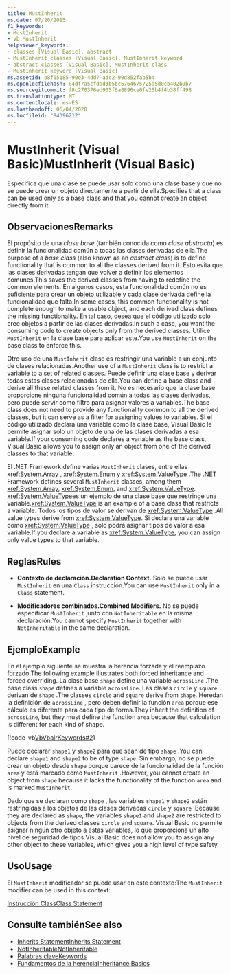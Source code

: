 ```yaml
---
title: MustInherit
ms.date: 07/20/2015
f1_keywords:
- MustInherit
- vb.MustInherit
helpviewer_keywords:
- classes [Visual Basic], abstract
- MustInherit classes [Visual Basic], MustInherit keyword
- abstract classes [Visual Basic], MustInherit class
- MustInherit keyword [Visual Basic]
ms.assetid: b8f05185-90e3-4dd7-adc2-90d852fab5b4
ms.openlocfilehash: 84df7a5cfdad3b5bc6764675725a5d0cb402b0b7
ms.sourcegitcommit: f8c270376ed905f6a8896ce0fe25b4f4b38ff498
ms.translationtype: MT
ms.contentlocale: es-ES
ms.lasthandoff: 06/04/2020
ms.locfileid: "84396212"
---
```

# <a name="mustinherit-visual-basic"></a><span data-ttu-id="c16ea-102">MustInherit (Visual Basic)</span><span class="sxs-lookup"><span data-stu-id="c16ea-102">MustInherit (Visual Basic)</span></span>
<span data-ttu-id="c16ea-103">Especifica que una clase se puede usar solo como una clase base y que no se puede crear un objeto directamente a partir de ella.</span><span class="sxs-lookup"><span data-stu-id="c16ea-103">Specifies that a class can be used only as a base class and that you cannot create an object directly from it.</span></span>  
  
## <a name="remarks"></a><span data-ttu-id="c16ea-104">Observaciones</span><span class="sxs-lookup"><span data-stu-id="c16ea-104">Remarks</span></span>  
 <span data-ttu-id="c16ea-105">El propósito de una *clase base* (también conocida como *clase abstracta*) es definir la funcionalidad común a todas las clases derivadas de ella.</span><span class="sxs-lookup"><span data-stu-id="c16ea-105">The purpose of a *base class* (also known as an *abstract class*) is to define functionality that is common to all the classes derived from it.</span></span> <span data-ttu-id="c16ea-106">Esto evita que las clases derivadas tengan que volver a definir los elementos comunes.</span><span class="sxs-lookup"><span data-stu-id="c16ea-106">This saves the derived classes from having to redefine the common elements.</span></span> <span data-ttu-id="c16ea-107">En algunos casos, esta funcionalidad común no es suficiente para crear un objeto utilizable y cada clase derivada define la funcionalidad que falta.</span><span class="sxs-lookup"><span data-stu-id="c16ea-107">In some cases, this common functionality is not complete enough to make a usable object, and each derived class defines the missing functionality.</span></span> <span data-ttu-id="c16ea-108">En tal caso, desea que el código utilizado solo cree objetos a partir de las clases derivadas.</span><span class="sxs-lookup"><span data-stu-id="c16ea-108">In such a case, you want the consuming code to create objects only from the derived classes.</span></span> <span data-ttu-id="c16ea-109">Utilice `MustInherit` en la clase base para aplicar este.</span><span class="sxs-lookup"><span data-stu-id="c16ea-109">You use `MustInherit` on the base class to enforce this.</span></span>  
  
 <span data-ttu-id="c16ea-110">Otro uso de una `MustInherit` clase es restringir una variable a un conjunto de clases relacionadas.</span><span class="sxs-lookup"><span data-stu-id="c16ea-110">Another use of a `MustInherit` class is to restrict a variable to a set of related classes.</span></span> <span data-ttu-id="c16ea-111">Puede definir una clase base y derivar todas estas clases relacionadas de ella.</span><span class="sxs-lookup"><span data-stu-id="c16ea-111">You can define a base class and derive all these related classes from it.</span></span> <span data-ttu-id="c16ea-112">No es necesario que la clase base proporcione ninguna funcionalidad común a todas las clases derivadas, pero puede servir como filtro para asignar valores a variables.</span><span class="sxs-lookup"><span data-stu-id="c16ea-112">The base class does not need to provide any functionality common to all the derived classes, but it can serve as a filter for assigning values to variables.</span></span> <span data-ttu-id="c16ea-113">Si el código utilizado declara una variable como la clase base, Visual Basic le permite asignar solo un objeto de una de las clases derivadas a esa variable.</span><span class="sxs-lookup"><span data-stu-id="c16ea-113">If your consuming code declares a variable as the base class, Visual Basic allows you to assign only an object from one of the derived classes to that variable.</span></span>  
  
 <span data-ttu-id="c16ea-114">El .NET Framework define varias `MustInherit` clases, entre ellas <xref:System.Array> , <xref:System.Enum> y <xref:System.ValueType> .</span><span class="sxs-lookup"><span data-stu-id="c16ea-114">The .NET Framework defines several `MustInherit` classes, among them <xref:System.Array>, <xref:System.Enum>, and <xref:System.ValueType>.</span></span> <span data-ttu-id="c16ea-115"><xref:System.ValueType>es un ejemplo de una clase base que restringe una variable.</span><span class="sxs-lookup"><span data-stu-id="c16ea-115"><xref:System.ValueType> is an example of a base class that restricts a variable.</span></span> <span data-ttu-id="c16ea-116">Todos los tipos de valor se derivan de <xref:System.ValueType> .</span><span class="sxs-lookup"><span data-stu-id="c16ea-116">All value types derive from <xref:System.ValueType>.</span></span> <span data-ttu-id="c16ea-117">Si declara una variable como <xref:System.ValueType> , solo podrá asignar tipos de valor a esa variable.</span><span class="sxs-lookup"><span data-stu-id="c16ea-117">If you declare a variable as <xref:System.ValueType>, you can assign only value types to that variable.</span></span>  
  
## <a name="rules"></a><span data-ttu-id="c16ea-118">Reglas</span><span class="sxs-lookup"><span data-stu-id="c16ea-118">Rules</span></span>  
  
- <span data-ttu-id="c16ea-119">**Contexto de declaración.**</span><span class="sxs-lookup"><span data-stu-id="c16ea-119">**Declaration Context.**</span></span> <span data-ttu-id="c16ea-120">Solo se puede usar `MustInherit` en una `Class` instrucción.</span><span class="sxs-lookup"><span data-stu-id="c16ea-120">You can use `MustInherit` only in a `Class` statement.</span></span>  
  
- <span data-ttu-id="c16ea-121">**Modificadores combinados.**</span><span class="sxs-lookup"><span data-stu-id="c16ea-121">**Combined Modifiers.**</span></span> <span data-ttu-id="c16ea-122">No se puede especificar `MustInherit` junto con `NotInheritable` en la misma declaración.</span><span class="sxs-lookup"><span data-stu-id="c16ea-122">You cannot specify `MustInherit` together with `NotInheritable` in the same declaration.</span></span>  
  
## <a name="example"></a><span data-ttu-id="c16ea-123">Ejemplo</span><span class="sxs-lookup"><span data-stu-id="c16ea-123">Example</span></span>  
 <span data-ttu-id="c16ea-124">En el ejemplo siguiente se muestra la herencia forzada y el reemplazo forzado.</span><span class="sxs-lookup"><span data-stu-id="c16ea-124">The following example illustrates both forced inheritance and forced overriding.</span></span> <span data-ttu-id="c16ea-125">La clase base `shape` define una variable `acrossLine` .</span><span class="sxs-lookup"><span data-stu-id="c16ea-125">The base class `shape` defines a variable `acrossLine`.</span></span> <span data-ttu-id="c16ea-126">Las clases `circle` y `square` derivan de `shape` .</span><span class="sxs-lookup"><span data-stu-id="c16ea-126">The classes `circle` and `square` derive from `shape`.</span></span> <span data-ttu-id="c16ea-127">Heredan la definición de `acrossLine` , pero deben definir la función `area` porque ese cálculo es diferente para cada tipo de forma.</span><span class="sxs-lookup"><span data-stu-id="c16ea-127">They inherit the definition of `acrossLine`, but they must define the function `area` because that calculation is different for each kind of shape.</span></span>  
  
 [!code-vb[VbVbalrKeywords#2](~/samples/snippets/visualbasic/VS_Snippets_VBCSharp/VbVbalrKeywords/VB/Class1.vb#2)]  
  
 <span data-ttu-id="c16ea-128">Puede declarar `shape1` y `shape2` para que sean de tipo `shape` .</span><span class="sxs-lookup"><span data-stu-id="c16ea-128">You can declare `shape1` and `shape2` to be of type `shape`.</span></span> <span data-ttu-id="c16ea-129">Sin embargo, no se puede crear un objeto desde `shape` porque carece de la funcionalidad de la función `area` y está marcado como `MustInherit` .</span><span class="sxs-lookup"><span data-stu-id="c16ea-129">However, you cannot create an object from `shape` because it lacks the functionality of the function `area` and is marked `MustInherit`.</span></span>  
  
 <span data-ttu-id="c16ea-130">Dado que se declaran como `shape` , las variables `shape1` y `shape2` están restringidas a los objetos de las clases derivadas `circle` y `square` .</span><span class="sxs-lookup"><span data-stu-id="c16ea-130">Because they are declared as `shape`, the variables `shape1` and `shape2` are restricted to objects from the derived classes `circle` and `square`.</span></span> <span data-ttu-id="c16ea-131">Visual Basic no permite asignar ningún otro objeto a estas variables, lo que proporciona un alto nivel de seguridad de tipos.</span><span class="sxs-lookup"><span data-stu-id="c16ea-131">Visual Basic does not allow you to assign any other object to these variables, which gives you a high level of type safety.</span></span>  
  
## <a name="usage"></a><span data-ttu-id="c16ea-132">Uso</span><span class="sxs-lookup"><span data-stu-id="c16ea-132">Usage</span></span>  
 <span data-ttu-id="c16ea-133">El `MustInherit` modificador se puede usar en este contexto:</span><span class="sxs-lookup"><span data-stu-id="c16ea-133">The `MustInherit` modifier can be used in this context:</span></span>  
  
 [<span data-ttu-id="c16ea-134">Instrucción Class</span><span class="sxs-lookup"><span data-stu-id="c16ea-134">Class Statement</span></span>](../statements/class-statement.md)  
  
## <a name="see-also"></a><span data-ttu-id="c16ea-135">Consulte también</span><span class="sxs-lookup"><span data-stu-id="c16ea-135">See also</span></span>

- [<span data-ttu-id="c16ea-136">Inherits Statement</span><span class="sxs-lookup"><span data-stu-id="c16ea-136">Inherits Statement</span></span>](../statements/inherits-statement.md)
- [<span data-ttu-id="c16ea-137">NotInheritable</span><span class="sxs-lookup"><span data-stu-id="c16ea-137">NotInheritable</span></span>](notinheritable.md)
- [<span data-ttu-id="c16ea-138">Palabras clave</span><span class="sxs-lookup"><span data-stu-id="c16ea-138">Keywords</span></span>](../keywords/index.md)
- [<span data-ttu-id="c16ea-139">Fundamentos de la herencia</span><span class="sxs-lookup"><span data-stu-id="c16ea-139">Inheritance Basics</span></span>](../../programming-guide/language-features/objects-and-classes/inheritance-basics.md)
